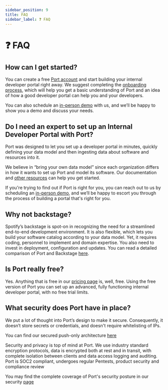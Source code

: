 ```yaml
---
sidebar_position: 9
title: FAQ
sidebar_label: ❓ FAQ
---
```


# ❓ FAQ

## How can I get started?

You can create a free [Port account](https://app.getport.io) and start building your internal developer portal right away. We suggest completing the [onboarding process](/quickstart), which will help you get a basic understanding of Port and an idea of how a good developer portal can help you and your developers.

You can also schedule an [in-person demo](https://www.getport.io/demo-request) with us, and we’ll be happy to show you a demo and discuss your needs.

## Do I need an expert to set up an Internal Developer Portal with Port?

Port was designed to let you set up a developer portal in minutes, quickly defining your data model and then ingesting data about software and resources into it.

We believe in “bring your own data model” since each organization differs in how it wants to set up Port and model its software. Our documentation and [other resources](/resources) can help you get started. 

If you're trying to find out if Port is right for you, you can reach out to us by scheduling an [in-person demo](https://www.getport.io/demo-request), and we’ll be happy to escort you through the process of building a portal that's right for you.

## Why not backstage?

Spotify’s backstage is spot-on in recognizing the need for a streamlined end-to-end development environment. It is also flexible, which lets you build your software catalog according to your data model. Yet, it requires coding, personnel to implement and domain expertise. You also need to invest in deployment, configuration and updates. You can read a detailed comparison of Port and Backstage [here](https://www.getport.io/compare/backstage-vs-port).

## Is Port really free?

Yes. Anything that is free in our [pricing page](https://www.getport.io/pricing) is, well, free. Using the free version of Port you can set up an advanced, fully functioning internal developer portal, with no free trial limits.

## What security does Port have in place?

We put a lot of thought into Port’s design to make it secure. Consequently, it doesn’t store secrets or credentials, and doesn't require whitelisting of IPs. 

You can find our secured push-only architecture [here](https://docs.getport.io/build-your-software-catalog/sync-data-to-catalog)

Security and privacy is top of mind at Port. We use industry standard encryption protocols, data is encrypted both at rest and in transit, with complete isolation between clients and data access logging and auditing. Port is SOC2 compliant, undergoes regular Pentests, product security and compliance review

You may find the complete coverage of Port's security posture in our security [page](https://www.getport.io/security)
